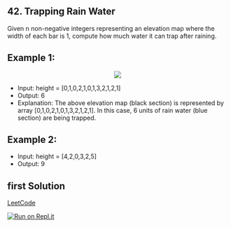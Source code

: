 ## 42. Trapping Rain Water
Given n non-negative integers representing an elevation map where the width of each bar is 1, compute how much water it can trap after raining.

## Example 1:

<p align="center">
  <img src="https://assets.leetcode.com/uploads/2018/10/22/rainwatertrap.png" />
</p>

- Input: height = [0,1,0,2,1,0,1,3,2,1,2,1]
- Output: 6
- Explanation: The above elevation map (black section) is represented by array [0,1,0,2,1,0,1,3,2,1,2,1]. In this case, 6 units of rain water (blue section) are being trapped.

## Example 2:
- Input: height = [4,2,0,3,2,5]
- Output: 9

## first Solution
[LeetCode](https://leetcode.com/submissions/detail/705669993/)

[![Run on Repl.it](https://repl.it/badge/github/oscharko/PY-LeetCode-42-Trapping-Rain-Water)](https://replit.com/@oscharko/PY-LeetCode-42-Trapping-Rain-Water)